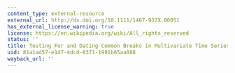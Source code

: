 ```yaml
---
content_type: external-resource
external_url: http://dx.doi.org/10.1111/1467-937X.00051
has_external_license_warning: true
license: https://en.wikipedia.org/wiki/All_rights_reserved
status: ''
title: Testing For and Dating Common Breaks in Multivariate Time Series
uid: 81a1ad57-e1d7-4dcd-8371-1991b65aa088
wayback_url: ''
---
```

